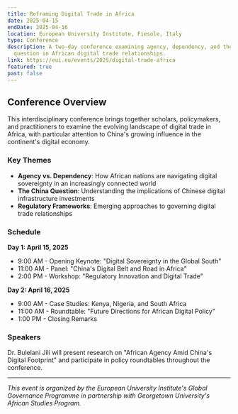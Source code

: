 ```yaml
---
title: Reframing Digital Trade in Africa
date: 2025-04-15
endDate: 2025-04-16
location: European University Institute, Fiesole, Italy
type: Conference
description: A two-day conference examining agency, dependency, and the China
  question in African digital trade relationships.
link: https://eui.eu/events/2025/digital-trade-africa
featured: true
past: false
---
```


## Conference Overview

This interdisciplinary conference brings together scholars, policymakers, and practitioners to examine the evolving landscape of digital trade in Africa, with particular attention to China's growing influence in the continent's digital economy.

### Key Themes

- **Agency vs. Dependency**: How African nations are navigating digital sovereignty in an increasingly connected world
- **The China Question**: Understanding the implications of Chinese digital infrastructure investments
- **Regulatory Frameworks**: Emerging approaches to governing digital trade relationships

### Schedule

**Day 1: April 15, 2025**
- 9:00 AM - Opening Keynote: "Digital Sovereignty in the Global South"
- 11:00 AM - Panel: "China's Digital Belt and Road in Africa"
- 2:00 PM - Workshop: "Regulatory Innovation and Digital Trade"

**Day 2: April 16, 2025**
- 9:00 AM - Case Studies: Kenya, Nigeria, and South Africa
- 11:00 AM - Roundtable: "Future Directions for African Digital Policy"
- 1:00 PM - Closing Remarks

### Speakers

Dr. Bulelani Jili will present research on "African Agency Amid China's Digital Footprint" and participate in policy roundtables throughout the conference.

---

*This event is organized by the European University Institute's Global Governance Programme in partnership with Georgetown University's African Studies Program.* 
